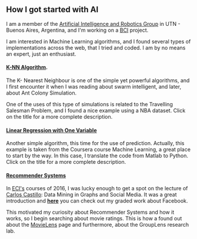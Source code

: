 ## [](#header-3) How I got started with AI

I am a member of the [Artificial Intelligence and Robotics Group](http://www.secyt.frba.utn.edu.ar/giar/) in UTN - Buenos Aires, Argentina, and I'm working on a [BCI](https://en.wikipedia.org/wiki/Brain%E2%80%93computer_interface) project.

I am interested in Machine Learning algorithms, and I found several types of implementations across the web, that I tried and coded. I am by no means an expert, just an enthusiast. 

#### [](#header-3)[K-NN Algorithm](k-nn-v1).

The K- Nearest Neighbour is one of the simple yet powerful algorithms, and I first encounter it when I was reading about swarm intelligent, and later, about Ant Colony Simulation. 

One of the uses of this type of simulations is related to the Travelling Salesman Problem, and I found a nice example using a NBA dataset. Click on the title for a more complete description. 

#### [](#header-3) [Linear Regression with One Variable](linear-regression-one)

Another simple algorithm, this time for the use of prediction. Actually, this example is taken from the Coursera course Machine Learning, a great place to start by the way. In this case, I translate the code from Matlab to Python. Click on the title for a more complete description.

#### [](#header-3) [Recommender Systems](recommender-systems)

In [ECI's](http://www.dc.uba.ar/events/eci) courses of 2016, I was lucky enough to get a spot on the lecture of [Carlos Castillo](http://chato.cl/): Data Mining in Graphs and Social Media. It was a great introduction and [**here**](https://drive.google.com/open?id=0B9XnQ28QMi7HZHgySHdzdHl6V3c) you can check out my graded work about Facebook.

This motivated my curiosity about Recommender Systems and how it works, so I begin searching about movie ratings. This is how a found out about the [MovieLens](https://movielens.org/) page and furthermore, about the GroupLens research lab.  

<!--##### [](#header-3) A few places to start

Here are a few links you could try if you already have some foundation:

* [Simple Neural Network in Python](https://medium.com/technology-invention-and-more/how-to-build-a-simple-neural-network-in-9-lines-of-python-code-cc8f23647ca1#.w8syxd4fc).


* [Linear Regression](https://www.codeproject.com/Articles/879043/Implementing-Gradient-Descent-to-Solve-a-Linear-Re).


* [K-NN and the NBA](https://www.dataquest.io/blog/k-nearest-neighbors-in-python/)

And an even better:

* [Coursera: Machine Learning](https://www.coursera.org/learn/machine-learning/home) -->

